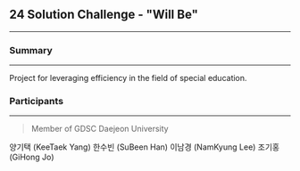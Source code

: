 ## 24 Solution Challenge - "Will Be"
---

### Summary
---

Project for leveraging efficiency in the field of special education.

### Participants
---
> Member of GDSC Daejeon University

양기택 (KeeTaek Yang)
한수빈 (SuBeen Han)
이남경 (NamKyung Lee)
조기홍 (GiHong Jo)
